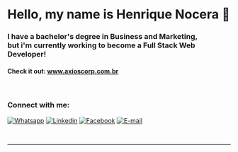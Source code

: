 # Hello, my name is Henrique Nocera 👋

### I have a bachelor's degree in Business and Marketing, </br> but i'm currently working to become a Full Stack Web Developer!

#### Check it out: www.axioscorp.com.br

<br />

### Connect with me:

[<img alt="Whatsapp" src="https://img.shields.io/badge/WhatsApp-25D366?style=for-the-badge&logo=whatsapp&logoColor=white" />][whatsapp]
[<img alt="Linkedin" src="https://img.shields.io/badge/LinkedIn-0077B5?style=for-the-badge&logo=linkedin&logoColor=white" />][linkedin]
[<img alt="Facebook" src="https://img.shields.io/badge/Facebook-1877F2?style=for-the-badge&logo=facebook&logoColor=white" />][facebook]
[<img alt="E-mail" src="https://img.shields.io/badge/Gmail-D14836?style=for-the-badge&logo=gmail&logoColor=white" />][gmail]

<br />

---

[whatsapp]: https://api.whatsapp.com/send?phone=5541988681152&text=Ol%C3%A1%2C%20tudo%20bem%3F
[website]: https://www.axioscorp.com.br/
[linkedin]: www.linkedin.com/in/henrique-nocera
[facebook]: https://facebook.com/henrique.nocera
[gmail]: "mailto:henocera@gmail.com"
